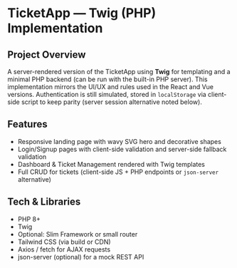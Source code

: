 # TicketApp — Twig (PHP) Implementation

## Project Overview

A server-rendered version of the TicketApp using **Twig** for templating and a minimal PHP backend (can be run with the built-in PHP server). This implementation mirrors the UI/UX and rules used in the React and Vue versions. Authentication is still simulated, stored in `localStorage` via client-side script to keep parity (server session alternative noted below).

## Features

-   Responsive landing page with wavy SVG hero and decorative shapes
-   Login/Signup pages with client-side validation and server-side fallback validation
-   Dashboard & Ticket Management rendered with Twig templates
-   Full CRUD for tickets (client-side JS + PHP endpoints or `json-server` alternative)

## Tech & Libraries

-   PHP 8+
-   Twig
-   Optional: Slim Framework or small router
-   Tailwind CSS (via build or CDN)
-   Axios / fetch for AJAX requests
-   json-server (optional) for a mock REST API
